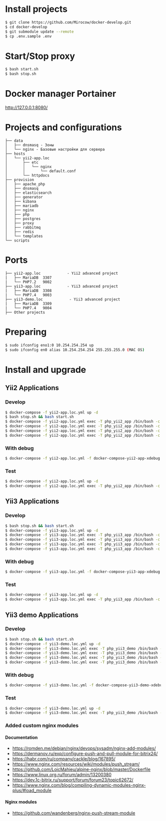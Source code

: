 # Install projects

```bash
$ git clone https://github.com/Mirocow/docker-develop.git
$ cd docker-develop
$ git submodule update --remote
$ cp .env.sample .env
```

# Start/Stop proxy

```bash
$ bash start.sh
$ bash stop.sh
```

# Docker manager Portainer

http://127.0.0.1:8080/

# Projects and configurations

```
├── data
│   ├── dnsmasq - Зоны
│   └── nginx - Базовые настройки для сервера
├── hosts
│   └── yii2-app.loc
│       ├── etc
│       │   └── nginx
│       │       └── default.conf
│       └── httpdocs
├── provision
│   ├── apache_php
│   ├── dnsmasq
│   ├── elasticsearch
│   ├── generator
│   ├── kibana
│   ├── mariadb
│   ├── nginx
│   ├── php
│   ├── postgres
│   ├── proxy
│   ├── rabbitmq
│   ├── redis
│   └── templates
└── scripts
```

# Ports
```
├── yii2-app.loc            - Yii2 advanced project
|   ├── MariaDB  3307
|   └── PHP7.2   9002
├── yii3-app.loc            - Yii3 advanced project
|   ├── MariaDB  3308
|   └── PHP7.4   9003
├── yii3-demo.loc            - Yii3 advanced project
|   ├── MariaDB  3309
|   └── PHP7.4   9004
├── Other projects
```

# Preparing

```bash
$ sudo ifconfig eno1:0 10.254.254.254 up
$ sudo ifconfig en0 alias 10.254.254.254 255.255.255.0 (MAC OS)
```

# Install and upgrade

## Yii2 Applications

### Develop

```bash
$ docker-compose -f yii2-app.loc.yml up -d
$ bash stop.sh && bash start.sh
$ docker-compose -f yii2-app.loc.yml exec -T php_yii2_app /bin/bash -c 'cd /app && composer install'
$ docker-compose -f yii2-app.loc.yml exec -T php_yii2_app /bin/bash -c 'cd /app && php ./init --env=Development --overwrite=y'
$ docker-compose -f yii2-app.loc.yml exec -T php_yii2_app /bin/bash -c 'cd /app && php ./yii migrate/up --interactive=0'
$ docker-compose -f yii2-app.loc.yml exec -T php_yii2_app /bin/bash -c 'cd /app && git config core.fileMode false'
```

### With debug

```bash
$ docker-compose -f yii2-app.loc.yml -f docker-compose-yii2-app-xdebug.yml up -d
```

### Test

```bash
$ docker-compose -f yii2-app.loc.yml up -d
$ docker-compose -f yii2-app.loc.yml exec -T php_yii2_app /bin/bash -c 'cd /app/common/tests && php ./bin/yii migrate/up --interactive=0'
```

## Yii3 Applications

### Develop

```bash
$ bash stop.sh && bash start.sh
$ docker-compose -f yii3-app.loc.yml up -d
$ docker-compose -f yii3-app.loc.yml exec -T php_yii3_app /bin/bash -c 'cd /app && rm .gitignore && composer create-project --prefer-dist --stability=dev yiisoft/app ./'
$ docker-compose -f yii3-app.loc.yml exec -T php_yii3_app /bin/bash -c 'cd /app && composer install'
$ docker-compose -f yii3-app.loc.yml exec -T php_yii3_app /bin/bash -c 'cd /app && php ./vendor/bin/yii'
$ docker-compose -f yii3-app.loc.yml exec -T php_yii3_app /bin/bash -c 'cd /app && git config core.fileMode false'
```

### With debug

```bash
$ docker-compose -f yii3-app.loc.yml -f docker-compose-yii3-app-xdebug.yml up -d
```

### Test

```bash
$ docker-compose -f yii3-app.loc.yml up -d
$ docker-compose -f yii3-app.loc.yml exec -T php_yii3_app /bin/bash -c 'cd /app/common/tests && php ./bin/yii migrate/up --interactive=0'
```

## Yii3 demo Applications

### Develop

```bash
$ bash stop.sh && bash start.sh
$ docker-compose -f yii3-demo.loc.yml up -d
$ docker-compose -f yii3-demo.loc.yml exec -T php_yii3_demo /bin/bash -c 'cd /app && rm .gitignore && git clone https://github.com/yiisoft/yii-demo.git ./'
$ docker-compose -f yii3-demo.loc.yml exec -T php_yii3_demo /bin/bash -c 'cd /app && composer install'
$ docker-compose -f yii3-demo.loc.yml exec -T php_yii3_demo /bin/bash -c 'cd /app && php ./vendor/bin/yii'
$ docker-compose -f yii3-demo.loc.yml exec -T php_yii3_demo /bin/bash -c 'cd /app && git config core.fileMode false'
```

### With debug

```bash
$ docker-compose -f yii3-demo.loc.yml -f docker-compose-yii3-demo-xdebug.yml up -d
```

### Test

```bash
$ docker-compose -f yii3-demo.loc.yml up -d
$ docker-compose -f yii3-demo.loc.yml exec -T php_yii3_demo /bin/bash -c 'cd /app/common/tests && php ./bin/yii migrate/up --interactive=0'
```

### Added custom nginx modules

#### Documentation

* https://romden.me/debian/nginx/devops/sysadm/nginx-add-modules/
* https://dermanov.ru/exp/configure-push-and-pull-module-for-bitrix24/
* https://habr.com/ru/company/cackle/blog/167895/
* https://www.nginx.com/resources/wiki/modules/push_stream/
* https://github.com/LoicMahieu/alpine-nginx/blob/master/Dockerfile
* https://www.linux.org.ru/forum/admin/13200380
* https://dev.1c-bitrix.ru/support/forum/forum23/topic62672/
* https://www.nginx.com/blog/compiling-dynamic-modules-nginx-plus/#load_module

#### Nginx modules

* https://github.com/wandenberg/nginx-push-stream-module

